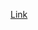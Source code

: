 <a href="[https://www.example.com](https://felipeaguayoalmonacid.github.io/web/Inicio.html)">Link</a>
